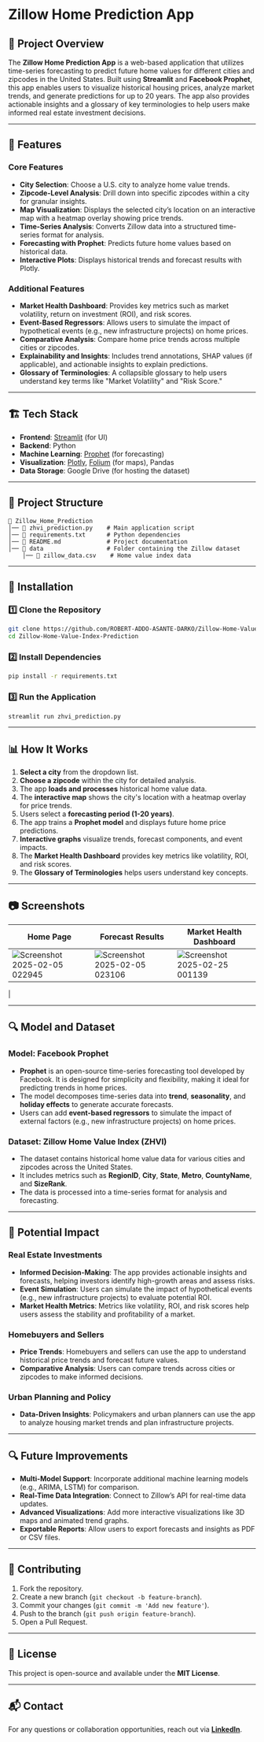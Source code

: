 # Zillow Home Prediction App

## 📌 Project Overview
The **Zillow Home Prediction App** is a web-based application that utilizes time-series forecasting to predict future home values for different cities and zipcodes in the United States. Built using **Streamlit** and **Facebook Prophet**, this app enables users to visualize historical housing prices, analyze market trends, and generate predictions for up to 20 years. The app also provides actionable insights and a glossary of key terminologies to help users make informed real estate investment decisions.

---

## 🚀 Features
### **Core Features**
- **City Selection**: Choose a U.S. city to analyze home value trends.
- **Zipcode-Level Analysis**: Drill down into specific zipcodes within a city for granular insights.
- **Map Visualization**: Displays the selected city’s location on an interactive map with a heatmap overlay showing price trends.
- **Time-Series Analysis**: Converts Zillow data into a structured time-series format for analysis.
- **Forecasting with Prophet**: Predicts future home values based on historical data.
- **Interactive Plots**: Displays historical trends and forecast results with Plotly.

### **Additional Features**
- **Market Health Dashboard**: Provides key metrics such as market volatility, return on investment (ROI), and risk scores.
- **Event-Based Regressors**: Allows users to simulate the impact of hypothetical events (e.g., new infrastructure projects) on home prices.
- **Comparative Analysis**: Compare home price trends across multiple cities or zipcodes.
- **Explainability and Insights**: Includes trend annotations, SHAP values (if applicable), and actionable insights to explain predictions.
- **Glossary of Terminologies**: A collapsible glossary to help users understand key terms like "Market Volatility" and "Risk Score."

---

## 🏗️ Tech Stack
- **Frontend**: [Streamlit](https://streamlit.io/) (for UI)
- **Backend**: Python
- **Machine Learning**: [Prophet](https://facebook.github.io/prophet/) (for forecasting)
- **Visualization**: [Plotly](https://plotly.com/), [Folium](https://python-visualization.github.io/folium/) (for maps), Pandas
- **Data Storage**: Google Drive (for hosting the dataset)

---

## 📂 Project Structure
```
📁 Zillow_Home_Prediction
│── 📄 zhvi_prediction.py    # Main application script
│── 📄 requirements.txt      # Python dependencies
│── 📄 README.md             # Project documentation
│── 📂 data                  # Folder containing the Zillow dataset
    │── 📄 zillow_data.csv    # Home value index data
```

---

## 🔧 Installation
### 1️⃣ Clone the Repository
```sh
git clone https://github.com/ROBERT-ADDO-ASANTE-DARKO/Zillow-Home-Value-Index-Prediction
cd Zillow-Home-Value-Index-Prediction
```

### 2️⃣ Install Dependencies
```sh
pip install -r requirements.txt
```

### 3️⃣ Run the Application
```sh
streamlit run zhvi_prediction.py
```

---

## 📊 How It Works
1. **Select a city** from the dropdown list.
2. **Choose a zipcode** within the city for detailed analysis.
3. The app **loads and processes** historical home value data.
4. The **interactive map** shows the city's location with a heatmap overlay for price trends.
5. Users select a **forecasting period (1-20 years)**.
6. The app trains a **Prophet model** and displays future home price predictions.
7. **Interactive graphs** visualize trends, forecast components, and event impacts.
8. The **Market Health Dashboard** provides key metrics like volatility, ROI, and risk scores.
9. The **Glossary of Terminologies** helps users understand key concepts.

---

## 📷 Screenshots

| Home Page | Forecast Results | Market Health Dashboard |
|-----------|------------------|-------------------------|
| ![Screenshot 2025-02-05 022945](https://github.com/user-attachments/assets/90f6de11-c03b-4c20-8f4e-97fe2e90d089) | ![Screenshot 2025-02-05 023106](https://github.com/user-attachments/assets/13dc4588-68aa-47f5-8e94-42aa8f35f33f) | ![Screenshot 2025-02-25 001139](https://github.com/user-attachments/assets/0ab76e61-0378-4e2c-9359-f7dd13ae59a4)
|

---

## 🔍 Model and Dataset
### **Model: Facebook Prophet**
- **Prophet** is an open-source time-series forecasting tool developed by Facebook. It is designed for simplicity and flexibility, making it ideal for predicting trends in home prices.
- The model decomposes time-series data into **trend**, **seasonality**, and **holiday effects** to generate accurate forecasts.
- Users can add **event-based regressors** to simulate the impact of external factors (e.g., new infrastructure projects) on home prices.

### **Dataset: Zillow Home Value Index (ZHVI)**
- The dataset contains historical home value data for various cities and zipcodes across the United States.
- It includes metrics such as **RegionID**, **City**, **State**, **Metro**, **CountyName**, and **SizeRank**.
- The data is processed into a time-series format for analysis and forecasting.

---

## 🌟 Potential Impact
### **Real Estate Investments**
- **Informed Decision-Making**: The app provides actionable insights and forecasts, helping investors identify high-growth areas and assess risks.
- **Event Simulation**: Users can simulate the impact of hypothetical events (e.g., new infrastructure projects) to evaluate potential ROI.
- **Market Health Metrics**: Metrics like volatility, ROI, and risk scores help users assess the stability and profitability of a market.

### **Homebuyers and Sellers**
- **Price Trends**: Homebuyers and sellers can use the app to understand historical price trends and forecast future values.
- **Comparative Analysis**: Users can compare trends across cities or zipcodes to make informed decisions.

### **Urban Planning and Policy**
- **Data-Driven Insights**: Policymakers and urban planners can use the app to analyze housing market trends and plan infrastructure projects.

---

## 🔍 Future Improvements
- **Multi-Model Support**: Incorporate additional machine learning models (e.g., ARIMA, LSTM) for comparison.
- **Real-Time Data Integration**: Connect to Zillow’s API for real-time data updates.
- **Advanced Visualizations**: Add more interactive visualizations like 3D maps and animated trend graphs.
- **Exportable Reports**: Allow users to export forecasts and insights as PDF or CSV files.

---

## 🤝 Contributing
1. Fork the repository.
2. Create a new branch (`git checkout -b feature-branch`).
3. Commit your changes (`git commit -m 'Add new feature'`).
4. Push to the branch (`git push origin feature-branch`).
5. Open a Pull Request.

---

## 📜 License
This project is open-source and available under the **MIT License**.

---

## 📬 Contact
For any questions or collaboration opportunities, reach out via **[LinkedIn](https://www.linkedin.com/in/robert-agyekum-addo-3597461b4)**.
